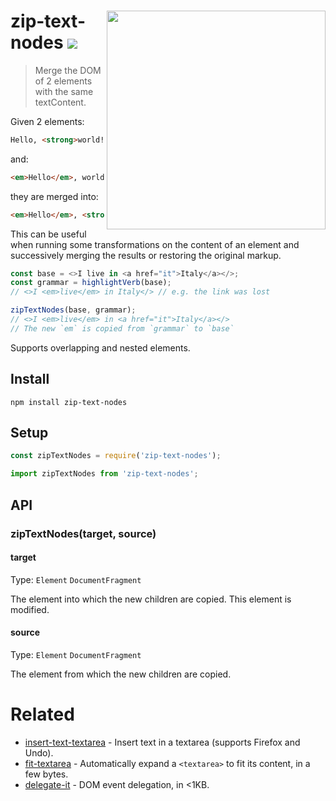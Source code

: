 # <img align="right" width="350" src="https://user-images.githubusercontent.com/1402241/143927245-d92f27a8-a3c5-4195-a29a-bfea2271023d.png"> zip-text-nodes [![][badge-gzip]][link-bundlephobia]

[badge-gzip]: https://img.shields.io/bundlephobia/minzip/zip-text-nodes.svg?label=gzipped
[link-bundlephobia]: https://bundlephobia.com/result?p=zip-text-nodes

> Merge the DOM of 2 elements with the same textContent.

Given 2 elements:

```html
Hello, <strong>world!</strong>
```

and:

```html
<em>Hello</em>, world!
```

they are merged into:

```html
<em>Hello</em>, <strong>world!</strong>
```

This can be useful when running some transformations on the content of an element and successively merging the results or restoring the original markup.

```js
const base = <>I live in <a href="it">Italy</a></>;
const grammar = highlightVerb(base);
// <>I <em>live</em> in Italy</> // e.g. the link was lost

zipTextNodes(base, grammar);
// <>I <em>live</em> in <a href="it">Italy</a></>
// The new `em` is copied from `grammar` to `base`
```

Supports overlapping and nested elements.


## Install

```
npm install zip-text-nodes
```


## Setup

```js
const zipTextNodes = require('zip-text-nodes');
```

```js
import zipTextNodes from 'zip-text-nodes';
```


## API

### zipTextNodes(target, source)

#### target

Type: `Element` `DocumentFragment`

The element into which the new children are copied. This element is modified.

#### source

Type: `Element` `DocumentFragment`

The element from which the new children are copied.

# Related

- [insert-text-textarea](https://github.com/fregante/insert-text-textarea) - Insert text in a textarea (supports Firefox and Undo).
- [fit-textarea](https://github.com/fregante/fit-textarea) - Automatically expand a `<textarea>` to fit its content, in a few bytes.
- [delegate-it](https://github.com/fregante/delegate-it) - DOM event delegation, in <1KB.
